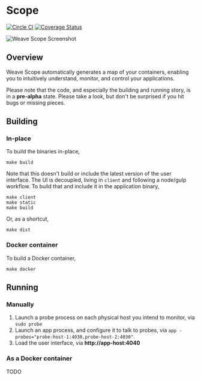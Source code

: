 # Scope

[![Circle CI](https://circleci.com/gh/weaveworks/scope/tree/master.svg?style=shield)](https://circleci.com/gh/weaveworks/scope/tree/master) [![Coverage Status](https://coveralls.io/repos/weaveworks/scope/badge.svg)](https://coveralls.io/r/weaveworks/scope)

![Weave Scope Screenshot](http://weave.works/scope/assets/img/feature-1.png)

## Overview

Weave Scope automatically generates a map of your containers, enabling you to
intuitively understand, monitor, and control your applications.

Please note that the code, and especially the building and running story, is in
a **pre-alpha** state. Please take a look, but don't be surprised if you hit
bugs or missing pieces.

## Building

### In-place

To build the binaries in-place,

```
make build
```

Note that this doesn't build or include the latest version of the user
interface. The UI is decoupled, living in `client` and following a node/gulp
workflow. To build that and include it in the application binary,

```
make client
make static
make build
```

Or, as a shortcut,

```
make dist
```

### Docker container

To build a Docker container,

```
make docker
```

## Running

### Manually

1. Launch a probe process on each physical host you intend to monitor, via `sudo probe`
2. Launch an app process, and configure it to talk to probes, via `app -probes="probe-host-1:4030,probe-host-2:4030"`.
3. Load the user interface, via **http://app-host:4040**

### As a Docker container

TODO

